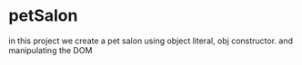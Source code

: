 # petSalon
 in this project we create a pet salon using object literal, obj constructor. and manipulating the DOM
